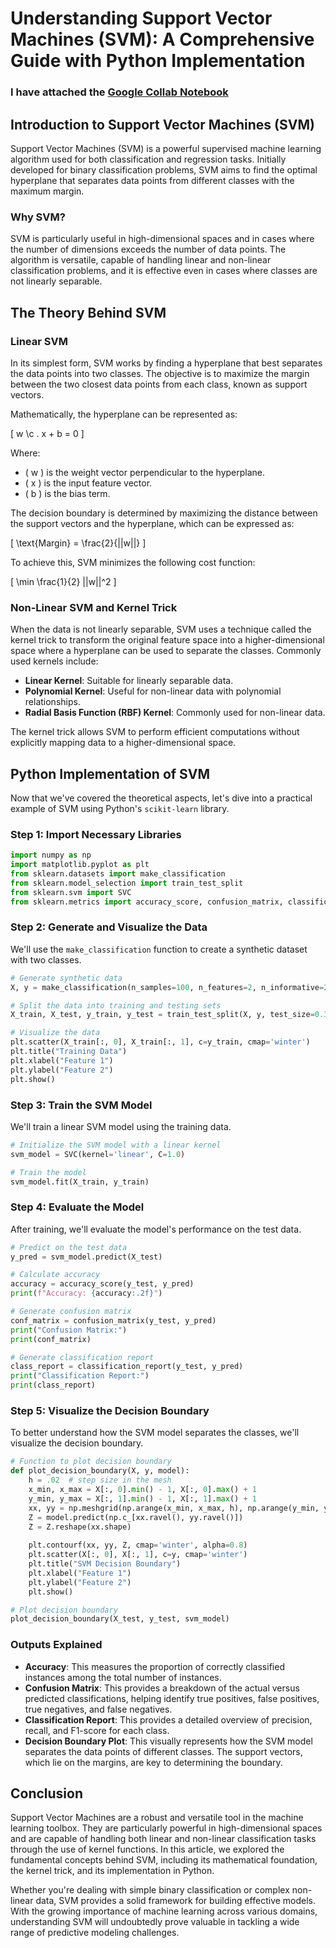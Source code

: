 # Understanding Support Vector Machines (SVM): A Comprehensive Guide with Python Implementation

### I have attached the [Google Collab Notebook](https://colab.research.google.com/drive/1IN7uUwBidb7UuZ5R_XYJA7ZsYa1K9G2_?usp=sharing)

## Introduction to Support Vector Machines (SVM)

Support Vector Machines (SVM) is a powerful supervised machine learning algorithm used for both classification and regression tasks. Initially developed for binary classification problems, SVM aims to find the optimal hyperplane that separates data points from different classes with the maximum margin.

### Why SVM?

SVM is particularly useful in high-dimensional spaces and in cases where the number of dimensions exceeds the number of data points. The algorithm is versatile, capable of handling linear and non-linear classification problems, and it is effective even in cases where classes are not linearly separable.

## The Theory Behind SVM

### Linear SVM

In its simplest form, SVM works by finding a hyperplane that best separates the data points into two classes. The objective is to maximize the margin between the two closest data points from each class, known as support vectors.

Mathematically, the hyperplane can be represented as:

\[ w \c . x + b = 0 \]

Where:
- \( w \) is the weight vector perpendicular to the hyperplane.
- \( x \) is the input feature vector.
- \( b \) is the bias term.

The decision boundary is determined by maximizing the distance between the support vectors and the hyperplane, which can be expressed as:

\[ \text{Margin} = \frac{2}{||w||} \]

To achieve this, SVM minimizes the following cost function:

\[ \min \frac{1}{2} ||w||^2 \]

### Non-Linear SVM and Kernel Trick

When the data is not linearly separable, SVM uses a technique called the kernel trick to transform the original feature space into a higher-dimensional space where a hyperplane can be used to separate the classes. Commonly used kernels include:

- **Linear Kernel**: Suitable for linearly separable data.
- **Polynomial Kernel**: Useful for non-linear data with polynomial relationships.
- **Radial Basis Function (RBF) Kernel**: Commonly used for non-linear data.

The kernel trick allows SVM to perform efficient computations without explicitly mapping data to a higher-dimensional space.

## Python Implementation of SVM

Now that we've covered the theoretical aspects, let's dive into a practical example of SVM using Python's `scikit-learn` library.

### Step 1: Import Necessary Libraries

```python
import numpy as np
import matplotlib.pyplot as plt
from sklearn.datasets import make_classification
from sklearn.model_selection import train_test_split
from sklearn.svm import SVC
from sklearn.metrics import accuracy_score, confusion_matrix, classification_report
```

### Step 2: Generate and Visualize the Data

We'll use the `make_classification` function to create a synthetic dataset with two classes.

```python
# Generate synthetic data
X, y = make_classification(n_samples=100, n_features=2, n_informative=2, n_redundant=0, random_state=42)

# Split the data into training and testing sets
X_train, X_test, y_train, y_test = train_test_split(X, y, test_size=0.3, random_state=42)

# Visualize the data
plt.scatter(X_train[:, 0], X_train[:, 1], c=y_train, cmap='winter')
plt.title("Training Data")
plt.xlabel("Feature 1")
plt.ylabel("Feature 2")
plt.show()
```

### Step 3: Train the SVM Model

We'll train a linear SVM model using the training data.

```python
# Initialize the SVM model with a linear kernel
svm_model = SVC(kernel='linear', C=1.0)

# Train the model
svm_model.fit(X_train, y_train)
```

### Step 4: Evaluate the Model

After training, we'll evaluate the model's performance on the test data.

```python
# Predict on the test data
y_pred = svm_model.predict(X_test)

# Calculate accuracy
accuracy = accuracy_score(y_test, y_pred)
print(f"Accuracy: {accuracy:.2f}")

# Generate confusion matrix
conf_matrix = confusion_matrix(y_test, y_pred)
print("Confusion Matrix:")
print(conf_matrix)

# Generate classification report
class_report = classification_report(y_test, y_pred)
print("Classification Report:")
print(class_report)
```

### Step 5: Visualize the Decision Boundary

To better understand how the SVM model separates the classes, we'll visualize the decision boundary.

```python
# Function to plot decision boundary
def plot_decision_boundary(X, y, model):
    h = .02  # step size in the mesh
    x_min, x_max = X[:, 0].min() - 1, X[:, 0].max() + 1
    y_min, y_max = X[:, 1].min() - 1, X[:, 1].max() + 1
    xx, yy = np.meshgrid(np.arange(x_min, x_max, h), np.arange(y_min, y_max, h))
    Z = model.predict(np.c_[xx.ravel(), yy.ravel()])
    Z = Z.reshape(xx.shape)
    
    plt.contourf(xx, yy, Z, cmap='winter', alpha=0.8)
    plt.scatter(X[:, 0], X[:, 1], c=y, cmap='winter')
    plt.title("SVM Decision Boundary")
    plt.xlabel("Feature 1")
    plt.ylabel("Feature 2")
    plt.show()

# Plot decision boundary
plot_decision_boundary(X_test, y_test, svm_model)
```

### Outputs Explained

- **Accuracy**: This measures the proportion of correctly classified instances among the total number of instances.
- **Confusion Matrix**: This provides a breakdown of the actual versus predicted classifications, helping identify true positives, false positives, true negatives, and false negatives.
- **Classification Report**: This provides a detailed overview of precision, recall, and F1-score for each class.
- **Decision Boundary Plot**: This visually represents how the SVM model separates the data points of different classes. The support vectors, which lie on the margins, are key to determining the boundary.

## Conclusion

Support Vector Machines are a robust and versatile tool in the machine learning toolbox. They are particularly powerful in high-dimensional spaces and are capable of handling both linear and non-linear classification tasks through the use of kernel functions. In this article, we explored the fundamental concepts behind SVM, including its mathematical foundation, the kernel trick, and its implementation in Python.

Whether you're dealing with simple binary classification or complex non-linear data, SVM provides a solid framework for building effective models. With the growing importance of machine learning across various domains, understanding SVM will undoubtedly prove valuable in tackling a wide range of predictive modeling challenges.
